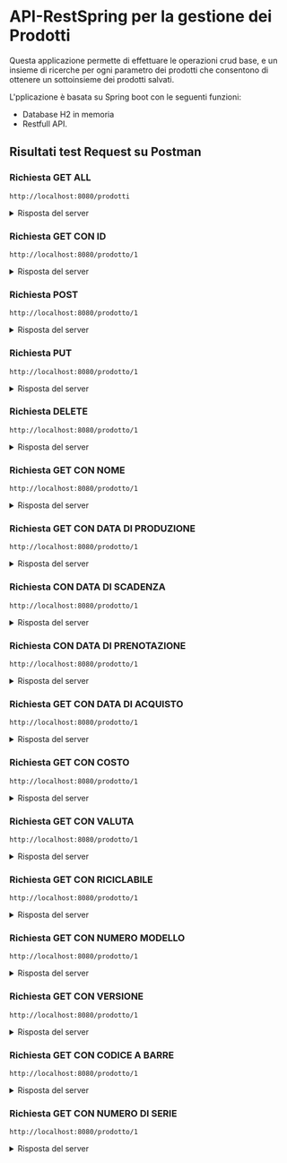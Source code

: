 # API-RestSpring per la gestione dei Prodotti
Questa applicazione permette di effettuare le operazioni crud base, e un insieme di ricerche per ogni parametro dei prodotti che consentono di ottenere un sottoinsieme dei prodotti salvati.

L'pplicazione è basata su Spring boot con le seguenti funzioni:
- Database H2 in memoria
- Restfull API.

## Risultati test Request su Postman

### Richiesta GET ALL 
```
http://localhost:8080/prodotti
```

<details>
    <summary>Risposta del server</summary>

```json
[
    {
        "id": 1,
        "nome": "Swiffer",
        "descrizione": "Scopa acchiappa polvere",
        "dataDiProduzione": "2022-01-19T23:00:00.000+00:00",
        "dataDiScadenza": "9998-12-31T23:00:00.000+00:00",
        "dataDiPrenotazione": "2023-01-09T23:00:00.000+00:00",
        "dataDiAcquisto": "2023-01-19T23:00:00.000+00:00",
        "costo": 35.97,
        "valuta": "euro",
        "riciclabile": false,
        "numeroModello": 765,
        "numeroVersione": 2.5,
        "codiceABarre": "438925723957",
        "numeroDiSerie": "G38HG3"
    },
    {
        "id": 2,
        "nome": "Lumios Readix",
        "descrizione": "Lmpada verde per la lettura",
        "dataDiProduzione": "2022-06-19T22:00:00.000+00:00",
        "dataDiScadenza": "9998-12-31T23:00:00.000+00:00",
        "dataDiPrenotazione": "2023-01-09T23:00:00.000+00:00",
        "dataDiAcquisto": "2023-01-19T23:00:00.000+00:00",
        "costo": 56.7,
        "valuta": "USD",
        "riciclabile": true,
        "numeroModello": 230,
        "numeroVersione": 3.2,
        "codiceABarre": "958947589347",
        "numeroDiSerie": "A54JGU"
    },
    {
        "id": 3,
        "nome": "SanCarlo Vivaci",
        "descrizione": "Patatine alla paprica piccanti",
        "dataDiProduzione": "2023-01-19T23:00:00.000+00:00",
        "dataDiScadenza": "2024-01-19T23:00:00.000+00:00",
        "dataDiPrenotazione": "2023-06-09T22:00:00.000+00:00",
        "dataDiAcquisto": "2023-06-19T22:00:00.000+00:00",
        "costo": 2.5,
        "valuta": "euro",
        "riciclabile": true,
        "numeroModello": 1035,
        "numeroVersione": 1.0,
        "codiceABarre": "560548684865",
        "numeroDiSerie": "G533D5"
    }
]
```
</details>

### Richiesta GET CON ID
```
http://localhost:8080/prodotto/1
```

<details>
    <summary>Risposta del server</summary>

```json
{
  "id": 1,
  "nome": "Swiffer",
  "descrizione": "Scopa acchiappa polvere",
  "dataDiProduzione": "2022-01-19T23:00:00.000+00:00",
  "dataDiScadenza": "9998-12-31T23:00:00.000+00:00",
  "dataDiPrenotazione": "2023-01-09T23:00:00.000+00:00",
  "dataDiAcquisto": "2023-01-19T23:00:00.000+00:00",
  "costo": 35.97,
  "valuta": "euro",
  "riciclabile": false,
  "numeroModello": 765,
  "numeroVersione": 2.5,
  "codiceABarre": "438925723957",
  "numeroDiSerie": "G38HG3"
}
```
</details>

### Richiesta POST
```
http://localhost:8080/prodotto/1
```

<details>
    <summary>Risposta del server</summary>

```json

```
</details>

### Richiesta PUT
```
http://localhost:8080/prodotto/1
```

<details>
    <summary>Risposta del server</summary>

```json

```
</details>

### Richiesta DELETE
```
http://localhost:8080/prodotto/1
```

<details>
    <summary>Risposta del server</summary>

```json

```
</details>

### Richiesta GET CON NOME
```
http://localhost:8080/prodotto/1
```

<details>
    <summary>Risposta del server</summary>

```json

```
</details>

### Richiesta GET CON DATA DI PRODUZIONE
```
http://localhost:8080/prodotto/1
```

<details>
    <summary>Risposta del server</summary>

```json

```
</details>

### Richiesta CON DATA DI SCADENZA
```
http://localhost:8080/prodotto/1
```

<details>
    <summary>Risposta del server</summary>

```json

```
</details>

### Richiesta CON DATA DI PRENOTAZIONE
```
http://localhost:8080/prodotto/1
```

<details>
    <summary>Risposta del server</summary>

```json

```
</details>

### Richiesta GET CON DATA DI ACQUISTO
```
http://localhost:8080/prodotto/1
```

<details>
    <summary>Risposta del server</summary>

```json

```
</details>

### Richiesta GET CON COSTO
```
http://localhost:8080/prodotto/1
```

<details>
    <summary>Risposta del server</summary>

```json

```
</details>

### Richiesta GET CON VALUTA
```
http://localhost:8080/prodotto/1
```

<details>
    <summary>Risposta del server</summary>

```json

```
</details>

### Richiesta GET CON RICICLABILE
```
http://localhost:8080/prodotto/1
```

<details>
    <summary>Risposta del server</summary>

```json

```
</details>

### Richiesta GET CON NUMERO MODELLO
```
http://localhost:8080/prodotto/1
```

<details>
    <summary>Risposta del server</summary>

```json

```
</details>

### Richiesta GET CON VERSIONE
```
http://localhost:8080/prodotto/1
```

<details>
    <summary>Risposta del server</summary>

```json

```
</details>

### Richiesta GET CON CODICE A BARRE
```
http://localhost:8080/prodotto/1
```

<details>
    <summary>Risposta del server</summary>

```json

```
</details>

### Richiesta GET CON NUMERO DI SERIE 
```
http://localhost:8080/prodotto/1
```

<details>
    <summary>Risposta del server</summary>

```json

```
</details>